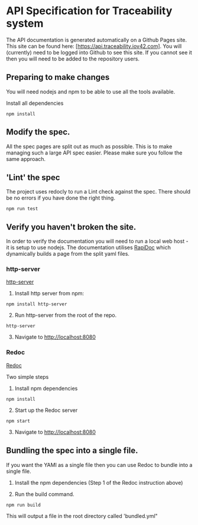 # API Specification for Traceability system

The API documentation is generated automatically on a Github Pages site. This site can be found here: [https://api.traceability.iov42.com]. You will (currently) need to be logged into Github to see this site. If you cannot see it then you will need to be added to the repository users.

## Preparing to make changes

You will need nodejs and npm to be able to use all the tools available.

Install all dependencies

```
npm install
```

## Modify the spec.

All the spec pages are split out as much as possible. This is to make managing such a large API spec easier. Please make sure you follow the same approach.

## 'Lint' the spec

The project uses redocly to run a Lint check against the spec. There should be no errors if you have done the right thing.

```
npm run test
```

## Verify you haven't broken the site.

In order to verify the documentation you will need to run a local web host - it is setup to use nodejs. The documentation utilises [RapiDoc](https://rapidocweb.com/) which dynamically builds a page from the split yaml files.

### http-server

[http-server](https://www.npmjs.com/package/http-server)


1. Install http server from npm:

```
npm install http-server
```

2. Run http-server from the root of the repo.

```
http-server
```

3. Navigate to [http://localhost:8080](http://localhost:8080)

### Redoc

[Redoc](https://www.npmjs.com/package/redoc)

Two simple steps

1. Install npm dependencies

```
npm install
```

2. Start up the Redoc server

```
npm start
```

3. Navigate to [http://localhost:8080](http://localhost:8080)

## Bundling the spec into a single file.

If you want the YAMl as a single file then you can use Redoc to bundle into a single file.

1. Install the npm dependencies (Step 1 of the Redoc instruction above)

2. Run the build command.

```
npm run build
```

This will output a file in the root directory called 'bundled.yml"